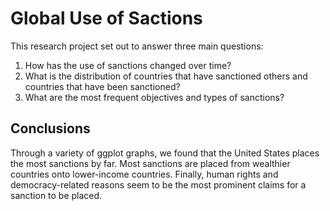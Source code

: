 # Global Use of Sactions

This research project set out to answer three main questions:
1. How has the use of sanctions changed over time?
2. What is the distribution of countries that have sanctioned others and countries that have been sanctioned?
3. What are the most frequent objectives and types of sanctions?






## Conclusions

Through a variety of ggplot graphs, we found that the United States places the most sanctions by far. Most sanctions are placed from wealthier countries onto lower-income countries. Finally, human rights and democracy-related reasons seem to be the most prominent claims for a sanction to be placed.
